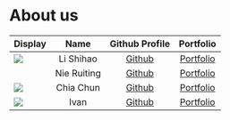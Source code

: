 # About us

Display | Name | Github Profile | Portfolio 
--------|:----:|:--------------:|:---------:
![](./pic/lsh_25KB.jpeg) | Li Shihao | [Github](https://github.com/l-shihao/) | [Portfolio](docs/team/l-shihao.md)
![]() | Nie Ruiting | [Github](https://github.com/Ruiting1/) | [Portfolio](docs/team/ruiting1.md)
![](https://via.placeholder.com/100.png?text=Photo) | Chia Chun | [Github](https://github.com/) | [Portfolio](docs/team/johndoe.md)
![](https://via.placeholder.com/100.png?text=Photo) | Ivan | [Github](https://github.com/) | [Portfolio](docs/team/johndoe.md)

